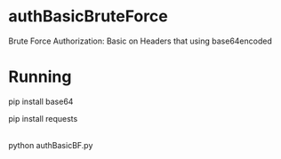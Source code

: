 # authBasicBruteForce

Brute Force Authorization: Basic on Headers that using base64encoded


# Running

<p>pip install base64</p>
<p>pip install requests</p>
<br />
python authBasicBF.py
